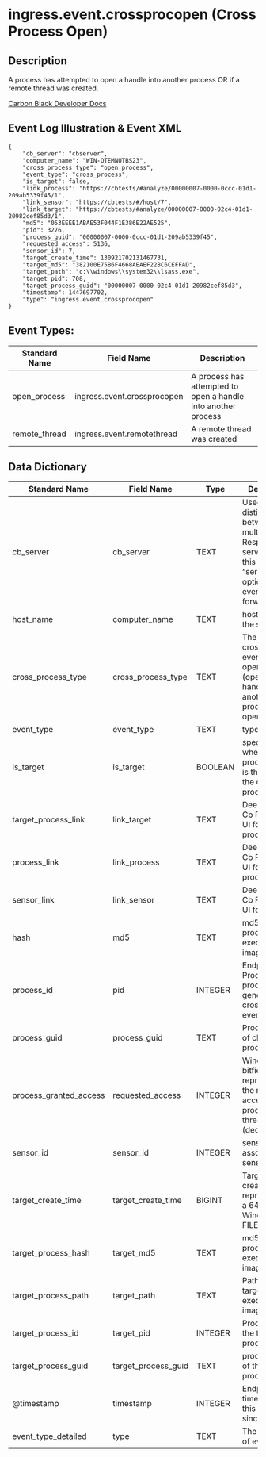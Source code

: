 # ingress.event.crossprocopen (Cross Process Open)

## Description

A process has attempted to open a handle into another process OR if a remote thread was created.

[Carbon Black Developer Docs](https://developer.carbonblack.com/reference/enterprise-response/event-forwarder/event-schema/#ingress-event-crossprocopen-cross-process-open)

## Event Log Illustration & Event XML
```
{
    "cb_server": "cbserver",
    "computer_name": "WIN-OTEMNUTBS23",
    "cross_process_type": "open_process",
    "event_type": "cross_process",
    "is_target": false,
    "link_process": "https://cbtests/#analyze/00000007-0000-0ccc-01d1-209ab5339f45/1",
    "link_sensor": "https://cbtests/#/host/7",
    "link_target": "https://cbtests/#analyze/00000007-0000-02c4-01d1-20982cef85d3/1",
    "md5": "053EEEE1ABAE53F044F1E386E22AE525",
    "pid": 3276,
    "process_guid": "00000007-0000-0ccc-01d1-209ab5339f45",
    "requested_access": 5136,
    "sensor_id": 7,
    "target_create_time": 130921702131467731,
    "target_md5": "382100E75B6F4668AEAEF228C6CEFFAD",
    "target_path": "c:\\windows\\system32\\lsass.exe",
    "target_pid": 708,
    "target_process_guid": "00000007-0000-02c4-01d1-20982cef85d3",
    "timestamp": 1447697702,
    "type": "ingress.event.crossprocopen"
}
```

## Event Types:
|	Standard Name	|	Field Name	|	Description	|
|	-------------	|	----------	|	----	|
| open_process    |   ingress.event.crossprocopen | A process has attempted to open a handle into another process  |
|  remote_thread    |   ingress.event.remotethread   | A remote thread was created |

## Data Dictionary

|	Standard Name	|	Field Name	|	Type	|	Description	|	Sample Value	|
|	-------------	|	----------	|	----	|	-----------	|	------------	|
|	cb_server	|	cb_server	|	TEXT	|	Used to distinguish between multiple Cb Response servers. Set this in the “server_name” option of cb-event-forwarder.ini.	|	cbserver	|
|	host_name	|	computer_name	|	TEXT	|	hostname of the sensor	|	JASON-WIN81-VM	|
|cross_process_type		|	cross_process_type	|	TEXT	|	The type of cross process event: either open_process (opening a handle to another process) or open_thread	|	open_process	|
|	event_type	|	event_type	|	TEXT	|	type of event	|	cross_process	|
|   is_target	|	is_target	|	BOOLEAN	|	specifies whether process_guid is the target of the cross process event	|	false	|
|	target_process_link	|	link_target	|	TEXT	|	Deep link to Cb Response UI for target process	|	https://cbtests/#analyze/00000007-0000-02c4-01d1-20982cef85d3/1	|
|	process_link	|	link_process	|	TEXT	|	Deep link to Cb Response UI for this process	|	https://cbtests/#analyze/00000007-0000-0ccc-01d1-209ab5339f45/1	|
|	sensor_link	|	link_sensor	|	TEXT	|	Deep link to Cb Response UI for sensor	|	https://cbtests/#/host/7	|
|	hash	|	md5	|	TEXT	|	md5 of process_guid executable image	|	053EEEE1ABAE53F044F1E386E22AE525	|
|	process_id	|	pid	|	INTEGER	|	Endpoint OS Process id of process that generated the crossprocopen event	|	3276	|
|	process_guid	|	process_guid	|	TEXT	|	Process guid of child process	|	00000007-0000-0ccc-01d1-209ab5339f45	|
|	process_granted_access	|	requested_access	|	INTEGER	|	Windows bitfield representing the requested access for this process or thread handle (decimal)	|	5136	|
|	sensor_id	|	sensor_id	|	INTEGER	|	sensor ID of associated sensor	|	7	|
|	target_create_time	|	target_create_time	|	BIGINT	|	Target Process create time represented as a 64-bit Windows FILETIME	|	130921702131467731	|
|	target_process_hash	|	target_md5	|	TEXT	|	md5 of target process executable image	|	382100E75B6F4668AEAEF228C6CEFFAD	|
|	target_process_path	|	target_path	|	TEXT	|	Path of the target process’ executable image	|	c:\\windows\\system32\\lsass.exe	|
|	target_process_id	|	target_pid	|	INTEGER	|	Process ID of the target process	|	708	|
|	target_process_guid	|	target_process_guid	|	TEXT	|	process_guid of the target process	|	00000007-0000-02c4-01d1-20982cef85d3	|
|	@timestamp	|	timestamp	|	INTEGER	|	Endpoint timestamp of this event since epoch	|	1447697702	|
|	event_type_detailed	|	type	|	TEXT	|	The full type of event	|	ingress.event.crossprocopen	|
